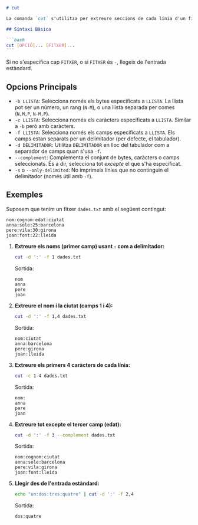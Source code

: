 ````markdown
# cut

La comanda `cut` s'utilitza per extreure seccions de cada línia d'un fitxer o d'una entrada estàndard. Pot extreure parts basant-se en bytes, caràcters o camps delimitats per un caràcter específic.

## Sintaxi Bàsica

```bash
cut [OPCIÓ]... [FITXER]...
```
````

Si no s'especifica cap `FITXER`, o si `FITXER` és `-`, llegeix de l'entrada estàndard.

## Opcions Principals

- `-b LLISTA`: Selecciona només els bytes especificats a `LLISTA`. La llista pot ser un número, un rang (`N-M`), o una llista separada per comes (`N,M,P`, `N-M,P`).
- `-c LLISTA`: Selecciona només els caràcters especificats a `LLISTA`. Similar a `-b` però amb caràcters.
- `-f LLISTA`: Selecciona només els camps especificats a `LLISTA`. Els camps estan separats per un delimitador (per defecte, el tabulador).
- `-d DELIMITADOR`: Utilitza `DELIMITADOR` en lloc del tabulador com a separador de camps quan s'usa `-f`.
- `--complement`: Complementa el conjunt de bytes, caràcters o camps seleccionats. És a dir, selecciona tot _excepte_ el que s'ha especificat.
- `-s` o `--only-delimited`: No imprimeix línies que no continguin el delimitador (només útil amb `-f`).

## Exemples

Suposem que tenim un fitxer `dades.txt` amb el següent contingut:

```
nom:cognom:edat:ciutat
anna:sole:25:barcelona
pere:vila:30:girona
joan:font:22:lleida
```

1.  **Extreure els noms (primer camp) usant `:` com a delimitador:**

    ```bash
    cut -d ':' -f 1 dades.txt
    ```

    Sortida:

    ```
    nom
    anna
    pere
    joan
    ```

2.  **Extreure el nom i la ciutat (camps 1 i 4):**

    ```bash
    cut -d ':' -f 1,4 dades.txt
    ```

    Sortida:

    ```
    nom:ciutat
    anna:barcelona
    pere:girona
    joan:lleida
    ```

3.  **Extreure els primers 4 caràcters de cada línia:**

    ```bash
    cut -c 1-4 dades.txt
    ```

    Sortida:

    ```
    nom:
    anna
    pere
    joan
    ```

4.  **Extreure tot excepte el tercer camp (edat):**

    ```bash
    cut -d ':' -f 3 --complement dades.txt
    ```

    Sortida:

    ```
    nom:cognom:ciutat
    anna:sole:barcelona
    pere:vila:girona
    joan:font:lleida
    ```

5.  **Llegir des de l'entrada estàndard:**

    ```bash
    echo "un:dos:tres:quatre" | cut -d ':' -f 2,4
    ```

    Sortida:

    ```
    dos:quatre
    ```
